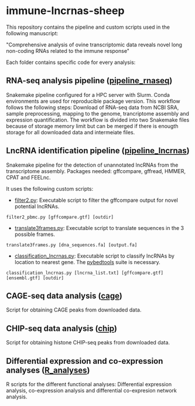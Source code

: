# immune-lncrnas-sheep
This repository contains the pipeline and custom scripts used in the following manuscript:

"Comprehensive analysis of ovine transcriptomic data reveals novel long non-coding RNAs related to the immune response"

Each folder contains specific code for every analysis:

## RNA-seq analysis pipeline ([pipeline_rnaseq](pipeline_rnaseq))

Snakemake pipeline configured for a HPC server with Slurm. Conda environments are used for reproducible package version. This workflow follows the following steps: Download of RNA-seq data from NCBI SRA, sample preprocessing, mapping to the genome, trancriptome assembly and expression quantification. The workflow is divided into two Snakemake files because of storage memory limit but can be merged if there is enougth storage for all downloaded data and intermeiate files.

## LncRNA identification pipeline ([pipeline_lncrnas](pipeline_lncrnas))

Snakemake pipeline for the detection of unannotated lncRNAs from the transcriptome assembly. Packages needed: gffcompare, gffread, HMMER, CPAT and FEELnc.

It uses the following custom scripts:

* [filter2.py](/pipeline_lncrnas/scripts/filter2.py): Executable script to filter the gffcompare output for novel potential lncRNAs.

`filter2_pbmc.py [gffcompare.gtf] [outdir]`

* [translate3frames.py](/pipeline_lncrnas/scripts/translate3frames.py): Executable script to translate sequences in the 3 possible frames.

`translate3frames.py [dna_sequences.fa] [output.fa]`

* [classification_lncrnas.py](/pipeline_lncrnas/scripts/classification_lncrnas.py): Executable script to classify lncRNAs by location to nearest gene. The [pybedtools](https://github.com/daler/pybedtools) suite is necessary.

`classification_lncrnas.py [lncrna_list.txt] [gffcompare.gtf] [ensembl.gtf] [outdir]`

## CAGE-seq data analysis ([cage](cage))

Script for obtaining CAGE peaks from downloaded data.

## CHIP-seq data analysis ([chip](chip))

Script for obtaining histone CHIP-seq peaks from downloaded data.

## Differential expression and co-expression analyses ([R_analyses](R_analyses))

R scripts for the different functional analyses: Differential expression analysis, co-expression analysis and differential co-expresion network analysis.
